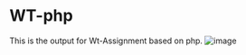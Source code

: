 # WT-php

This is the output for Wt-Assignment based on php.
![image](https://user-images.githubusercontent.com/60499478/125242894-eb318000-e30a-11eb-9ea6-f36906870c3f.png)

